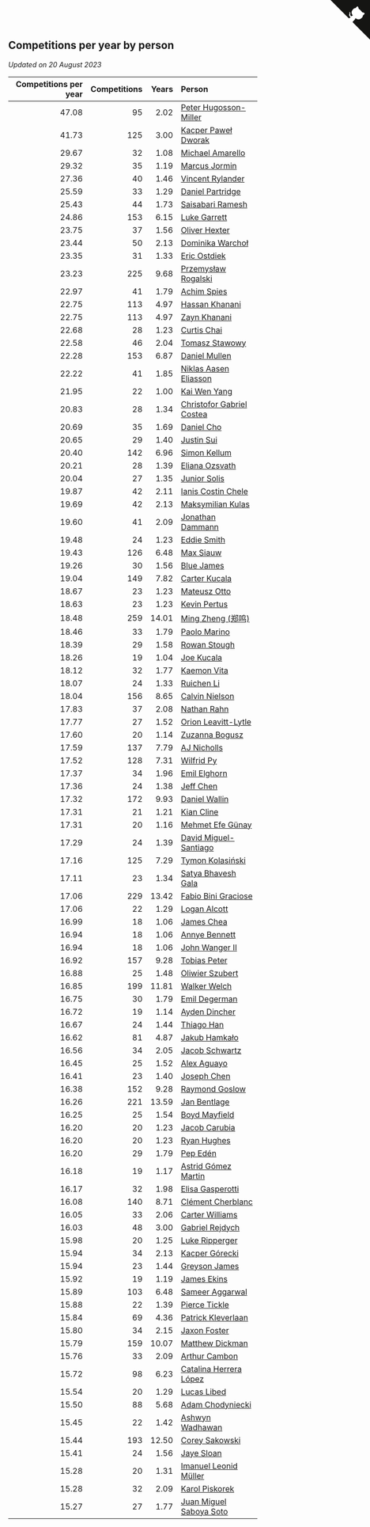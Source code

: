 ## Competitions per year by person

*Updated on 20 August 2023*

| Competitions per year | Competitions | Years | Person |
| ---: | ---: | ---: | :--- |
| 47.08 | 95 | 2.02 | [Peter Hugosson-Miller](https://www.worldcubeassociation.org/persons/2021HUGO01) |
| 41.73 | 125 | 3.00 | [Kacper Paweł Dworak](https://www.worldcubeassociation.org/persons/2020DWOR01) |
| 29.67 | 32 | 1.08 | [Michael Amarello](https://www.worldcubeassociation.org/persons/2022AMAR09) |
| 29.32 | 35 | 1.19 | [Marcus Jormin](https://www.worldcubeassociation.org/persons/2022JORM01) |
| 27.36 | 40 | 1.46 | [Vincent Rylander](https://www.worldcubeassociation.org/persons/2022RYLA01) |
| 25.59 | 33 | 1.29 | [Daniel Partridge](https://www.worldcubeassociation.org/persons/2022PART02) |
| 25.43 | 44 | 1.73 | [Saisabari Ramesh](https://www.worldcubeassociation.org/persons/2021RAME01) |
| 24.86 | 153 | 6.15 | [Luke Garrett](https://www.worldcubeassociation.org/persons/2017GARR05) |
| 23.75 | 37 | 1.56 | [Oliver Hexter](https://www.worldcubeassociation.org/persons/2022HEXT01) |
| 23.44 | 50 | 2.13 | [Dominika Warchoł](https://www.worldcubeassociation.org/persons/2021WARC01) |
| 23.35 | 31 | 1.33 | [Eric Ostdiek](https://www.worldcubeassociation.org/persons/2022OSTD01) |
| 23.23 | 225 | 9.68 | [Przemysław Rogalski](https://www.worldcubeassociation.org/persons/2013ROGA02) |
| 22.97 | 41 | 1.79 | [Achim Spies](https://www.worldcubeassociation.org/persons/2021SPIE01) |
| 22.75 | 113 | 4.97 | [Hassan Khanani](https://www.worldcubeassociation.org/persons/2018KHAN26) |
| 22.75 | 113 | 4.97 | [Zayn Khanani](https://www.worldcubeassociation.org/persons/2018KHAN28) |
| 22.68 | 28 | 1.23 | [Curtis Chai](https://www.worldcubeassociation.org/persons/2022CHAI02) |
| 22.58 | 46 | 2.04 | [Tomasz Stawowy](https://www.worldcubeassociation.org/persons/2021STAW01) |
| 22.28 | 153 | 6.87 | [Daniel Mullen](https://www.worldcubeassociation.org/persons/2016MULL04) |
| 22.22 | 41 | 1.85 | [Niklas Aasen Eliasson](https://www.worldcubeassociation.org/persons/2021ELIA01) |
| 21.95 | 22 | 1.00 | [Kai Wen Yang](https://www.worldcubeassociation.org/persons/2022YANG19) |
| 20.83 | 28 | 1.34 | [Christofor Gabriel Costea](https://www.worldcubeassociation.org/persons/2022COST03) |
| 20.69 | 35 | 1.69 | [Daniel Cho](https://www.worldcubeassociation.org/persons/2021CHOD01) |
| 20.65 | 29 | 1.40 | [Justin Sui](https://www.worldcubeassociation.org/persons/2022SUIJ01) |
| 20.40 | 142 | 6.96 | [Simon Kellum](https://www.worldcubeassociation.org/persons/2016KELL12) |
| 20.21 | 28 | 1.39 | [Eliana Ozsvath](https://www.worldcubeassociation.org/persons/2022OZSV01) |
| 20.04 | 27 | 1.35 | [Junior Solis](https://www.worldcubeassociation.org/persons/2022SOLI03) |
| 19.87 | 42 | 2.11 | [Ianis Costin Chele](https://www.worldcubeassociation.org/persons/2021CHEL01) |
| 19.69 | 42 | 2.13 | [Maksymilian Kulas](https://www.worldcubeassociation.org/persons/2021KULA02) |
| 19.60 | 41 | 2.09 | [Jonathan Dammann](https://www.worldcubeassociation.org/persons/2021DAMM01) |
| 19.48 | 24 | 1.23 | [Eddie Smith](https://www.worldcubeassociation.org/persons/2022SMIT20) |
| 19.43 | 126 | 6.48 | [Max Siauw](https://www.worldcubeassociation.org/persons/2017SIAU02) |
| 19.26 | 30 | 1.56 | [Blue James](https://www.worldcubeassociation.org/persons/2022JAME01) |
| 19.04 | 149 | 7.82 | [Carter Kucala](https://www.worldcubeassociation.org/persons/2015KUCA01) |
| 18.67 | 23 | 1.23 | [Mateusz Otto](https://www.worldcubeassociation.org/persons/2022OTTO01) |
| 18.63 | 23 | 1.23 | [Kevin Pertus](https://www.worldcubeassociation.org/persons/2022PERT01) |
| 18.48 | 259 | 14.01 | [Ming Zheng (郑鸣)](https://www.worldcubeassociation.org/persons/2009ZHEN11) |
| 18.46 | 33 | 1.79 | [Paolo Marino](https://www.worldcubeassociation.org/persons/2021MARI04) |
| 18.39 | 29 | 1.58 | [Rowan Stough](https://www.worldcubeassociation.org/persons/2022STOU01) |
| 18.26 | 19 | 1.04 | [Joe Kucala](https://www.worldcubeassociation.org/persons/2022KUCA01) |
| 18.12 | 32 | 1.77 | [Kaemon Vita](https://www.worldcubeassociation.org/persons/2021VITA01) |
| 18.07 | 24 | 1.33 | [Ruichen Li](https://www.worldcubeassociation.org/persons/2022LIRU02) |
| 18.04 | 156 | 8.65 | [Calvin Nielson](https://www.worldcubeassociation.org/persons/2014NIEL03) |
| 17.83 | 37 | 2.08 | [Nathan Rahn](https://www.worldcubeassociation.org/persons/2021RAHN01) |
| 17.77 | 27 | 1.52 | [Orion Leavitt-Lytle](https://www.worldcubeassociation.org/persons/2022LEAV01) |
| 17.60 | 20 | 1.14 | [Zuzanna Bogusz](https://www.worldcubeassociation.org/persons/2022BOGU01) |
| 17.59 | 137 | 7.79 | [AJ Nicholls](https://www.worldcubeassociation.org/persons/2015NICH04) |
| 17.52 | 128 | 7.31 | [Wilfrid Py](https://www.worldcubeassociation.org/persons/2016PYWI01) |
| 17.37 | 34 | 1.96 | [Emil Elghorn](https://www.worldcubeassociation.org/persons/2021ELGH01) |
| 17.36 | 24 | 1.38 | [Jeff Chen](https://www.worldcubeassociation.org/persons/2022CHEN19) |
| 17.32 | 172 | 9.93 | [Daniel Wallin](https://www.worldcubeassociation.org/persons/2013WALL03) |
| 17.31 | 21 | 1.21 | [Kian Cline](https://www.worldcubeassociation.org/persons/2022CLIN01) |
| 17.31 | 20 | 1.16 | [Mehmet Efe Günay](https://www.worldcubeassociation.org/persons/2022GUNA05) |
| 17.29 | 24 | 1.39 | [David Miguel-Santiago](https://www.worldcubeassociation.org/persons/2022MIGU02) |
| 17.16 | 125 | 7.29 | [Tymon Kolasiński](https://www.worldcubeassociation.org/persons/2016KOLA02) |
| 17.11 | 23 | 1.34 | [Satya Bhavesh Gala](https://www.worldcubeassociation.org/persons/2022GALA03) |
| 17.06 | 229 | 13.42 | [Fabio Bini Graciose](https://www.worldcubeassociation.org/persons/2010GRAC02) |
| 17.06 | 22 | 1.29 | [Logan Alcott](https://www.worldcubeassociation.org/persons/2022ALCO02) |
| 16.99 | 18 | 1.06 | [James Chea](https://www.worldcubeassociation.org/persons/2022CHEA05) |
| 16.94 | 18 | 1.06 | [Annye Bennett](https://www.worldcubeassociation.org/persons/2022BENN11) |
| 16.94 | 18 | 1.06 | [John Wanger II](https://www.worldcubeassociation.org/persons/2022WANG39) |
| 16.92 | 157 | 9.28 | [Tobias Peter](https://www.worldcubeassociation.org/persons/2014PETE03) |
| 16.88 | 25 | 1.48 | [Oliwier Szubert](https://www.worldcubeassociation.org/persons/2022SZUB01) |
| 16.85 | 199 | 11.81 | [Walker Welch](https://www.worldcubeassociation.org/persons/2011WELC01) |
| 16.75 | 30 | 1.79 | [Emil Degerman](https://www.worldcubeassociation.org/persons/2021DEGE01) |
| 16.72 | 19 | 1.14 | [Ayden Dincher](https://www.worldcubeassociation.org/persons/2022DINC01) |
| 16.67 | 24 | 1.44 | [Thiago Han](https://www.worldcubeassociation.org/persons/2022HANT01) |
| 16.62 | 81 | 4.87 | [Jakub Hamkało](https://www.worldcubeassociation.org/persons/2018HAMK01) |
| 16.56 | 34 | 2.05 | [Jacob Schwartz](https://www.worldcubeassociation.org/persons/2021SCHW01) |
| 16.45 | 25 | 1.52 | [Alex Aguayo](https://www.worldcubeassociation.org/persons/2022AGUA01) |
| 16.41 | 23 | 1.40 | [Joseph Chen](https://www.worldcubeassociation.org/persons/2022CHEN16) |
| 16.38 | 152 | 9.28 | [Raymond Goslow](https://www.worldcubeassociation.org/persons/2014GOSL01) |
| 16.26 | 221 | 13.59 | [Jan Bentlage](https://www.worldcubeassociation.org/persons/2010BENT01) |
| 16.25 | 25 | 1.54 | [Boyd Mayfield](https://www.worldcubeassociation.org/persons/2022MAYF01) |
| 16.20 | 20 | 1.23 | [Jacob Carubia](https://www.worldcubeassociation.org/persons/2022CARU02) |
| 16.20 | 20 | 1.23 | [Ryan Hughes](https://www.worldcubeassociation.org/persons/2022HUGH04) |
| 16.20 | 29 | 1.79 | [Pep Edén](https://www.worldcubeassociation.org/persons/2021EDEN01) |
| 16.18 | 19 | 1.17 | [Astrid Gómez Martin](https://www.worldcubeassociation.org/persons/2022MART26) |
| 16.17 | 32 | 1.98 | [Elisa Gasperotti](https://www.worldcubeassociation.org/persons/2021GASP01) |
| 16.08 | 140 | 8.71 | [Clément Cherblanc](https://www.worldcubeassociation.org/persons/2014CHER05) |
| 16.05 | 33 | 2.06 | [Carter Williams](https://www.worldcubeassociation.org/persons/2021WILL06) |
| 16.03 | 48 | 3.00 | [Gabriel Rejdych](https://www.worldcubeassociation.org/persons/2020REJD01) |
| 15.98 | 20 | 1.25 | [Luke Ripperger](https://www.worldcubeassociation.org/persons/2022RIPP01) |
| 15.94 | 34 | 2.13 | [Kacper Górecki](https://www.worldcubeassociation.org/persons/2021GORE01) |
| 15.94 | 23 | 1.44 | [Greyson James](https://www.worldcubeassociation.org/persons/2022JAME02) |
| 15.92 | 19 | 1.19 | [James Ekins](https://www.worldcubeassociation.org/persons/2022EKIN01) |
| 15.89 | 103 | 6.48 | [Sameer Aggarwal](https://www.worldcubeassociation.org/persons/2017AGGA01) |
| 15.88 | 22 | 1.39 | [Pierce Tickle](https://www.worldcubeassociation.org/persons/2022TICK01) |
| 15.84 | 69 | 4.36 | [Patrick Kleverlaan](https://www.worldcubeassociation.org/persons/2019KLEV01) |
| 15.80 | 34 | 2.15 | [Jaxon Foster](https://www.worldcubeassociation.org/persons/2021FOST01) |
| 15.79 | 159 | 10.07 | [Matthew Dickman](https://www.worldcubeassociation.org/persons/2013DICK01) |
| 15.76 | 33 | 2.09 | [Arthur Cambon](https://www.worldcubeassociation.org/persons/2021CAMB01) |
| 15.72 | 98 | 6.23 | [Catalina Herrera López](https://www.worldcubeassociation.org/persons/2017LOPE31) |
| 15.54 | 20 | 1.29 | [Lucas Libed](https://www.worldcubeassociation.org/persons/2022LIBE02) |
| 15.50 | 88 | 5.68 | [Adam Chodyniecki](https://www.worldcubeassociation.org/persons/2017CHOD02) |
| 15.45 | 22 | 1.42 | [Ashwyn Wadhawan](https://www.worldcubeassociation.org/persons/2022WADH02) |
| 15.44 | 193 | 12.50 | [Corey Sakowski](https://www.worldcubeassociation.org/persons/2011SAKO01) |
| 15.41 | 24 | 1.56 | [Jaye Sloan](https://www.worldcubeassociation.org/persons/2022SLOA01) |
| 15.28 | 20 | 1.31 | [Imanuel Leonid Müller](https://www.worldcubeassociation.org/persons/2022MULL02) |
| 15.28 | 32 | 2.09 | [Karol Piskorek](https://www.worldcubeassociation.org/persons/2021PISK01) |
| 15.27 | 27 | 1.77 | [Juan Miguel Saboya Soto](https://www.worldcubeassociation.org/persons/2021SOTO01) |


<a href="https://github.com/jonatanklosko/wca_statistics" class="github-corner" aria-label="View source on Github"><svg width="80" height="80" viewBox="0 0 250 250" style="fill:#151513; color:#fff; position: absolute; top: 0; border: 0; right: 0;" aria-hidden="true"><path d="M0,0 L115,115 L130,115 L142,142 L250,250 L250,0 Z"></path><path d="M128.3,109.0 C113.8,99.7 119.0,89.6 119.0,89.6 C122.0,82.7 120.5,78.6 120.5,78.6 C119.2,72.0 123.4,76.3 123.4,76.3 C127.3,80.9 125.5,87.3 125.5,87.3 C122.9,97.6 130.6,101.9 134.4,103.2" fill="currentColor" style="transform-origin: 130px 106px;" class="octo-arm"></path><path d="M115.0,115.0 C114.9,115.1 118.7,116.5 119.8,115.4 L133.7,101.6 C136.9,99.2 139.9,98.4 142.2,98.6 C133.8,88.0 127.5,74.4 143.8,58.0 C148.5,53.4 154.0,51.2 159.7,51.0 C160.3,49.4 163.2,43.6 171.4,40.1 C171.4,40.1 176.1,42.5 178.8,56.2 C183.1,58.6 187.2,61.8 190.9,65.4 C194.5,69.0 197.7,73.2 200.1,77.6 C213.8,80.2 216.3,84.9 216.3,84.9 C212.7,93.1 206.9,96.0 205.4,96.6 C205.1,102.4 203.0,107.8 198.3,112.5 C181.9,128.9 168.3,122.5 157.7,114.1 C157.9,116.9 156.7,120.9 152.7,124.9 L141.0,136.5 C139.8,137.7 141.6,141.9 141.8,141.8 Z" fill="currentColor" class="octo-body"></path></svg></a><style>.github-corner:hover .octo-arm{animation:octocat-wave 560ms ease-in-out}@keyframes octocat-wave{0%,100%{transform:rotate(0)}20%,60%{transform:rotate(-25deg)}40%,80%{transform:rotate(10deg)}}@media (max-width:500px){.github-corner:hover .octo-arm{animation:none}.github-corner .octo-arm{animation:octocat-wave 560ms ease-in-out}}</style>

